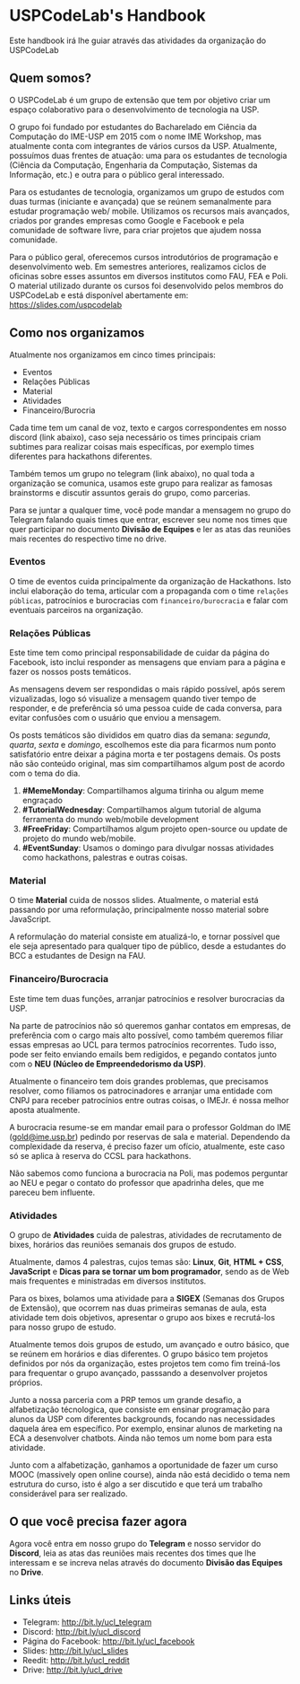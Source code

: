 # USPCodeLab's Handbook

Este handbook irá lhe guiar através das atividades da organização do USPCodeLab

## Quem somos?

O USPCodeLab é um grupo de extensão que tem por objetivo criar um espaço colaborativo para o desenvolvimento de tecnologia na USP.

O grupo foi fundado por estudantes do Bacharelado em Ciência da Computação do IME-USP em 2015 com o nome IME Workshop, mas atualmente conta com integrantes de vários cursos da USP. Atualmente, possuímos duas frentes de atuação: uma para os estudantes de tecnologia (Ciência da Computação, Engenharia da Computação, Sistemas da Informação, etc.) e outra para o público geral interessado.

Para os estudantes de tecnologia, organizamos um grupo de estudos com duas turmas (iniciante e avançada) que se reúnem semanalmente para estudar programação web/ mobile. Utilizamos os recursos mais avançados, criados por grandes empresas como Google e Facebook e pela comunidade de software livre, para criar projetos que ajudem nossa comunidade.

Para o público geral, oferecemos cursos introdutórios de programação e desenvolvimento web. Em semestres anteriores, realizamos ciclos de oficinas sobre esses assuntos em diversos institutos como FAU, FEA e Poli. O material utilizado durante os cursos foi desenvolvido pelos membros do USPCodeLab e está disponível abertamente em: https://slides.com/uspcodelab

## Como nos organizamos

Atualmente nos organizamos em cinco times principais:

* Eventos
* Relações Públicas
* Material
* Atividades
* Financeiro/Burocria

Cada time tem um canal de voz, texto e cargos correspondentes em nosso discord (link abaixo), caso seja necessário os times principais criam subtimes para realizar coisas mais específicas, por exemplo times diferentes para hackathons diferentes.

Também temos um grupo no telegram (link abaixo), no qual toda a organização se comunica, usamos este grupo para realizar as famosas brainstorms e discutir assuntos gerais do grupo, como parcerias.

Para se juntar a qualquer time, você pode mandar a mensagem no grupo do Telegram falando quais times que entrar, escrever seu nome nos times que quer participar no documento **Divisão de Equipes** e ler as atas das reuniões mais recentes do respectivo time no drive.

### Eventos
O time de eventos cuida principalmente da organização de Hackathons. Isto inclui elaboração do tema, articular com a propaganda com o time `relações públicas`, patrocínios e burocracias com `financeiro/burocracia` e falar com eventuais parceiros na organização.

### Relações Públicas
Este time tem como principal responsabilidade de cuidar da página do Facebook, isto inclui responder as mensagens que enviam para a página e fazer os nossos posts temáticos.

As mensagens devem ser respondidas o mais rápido possível, após serem vizualizadas, logo só visualize a mensagem quando tiver tempo de responder, e de preferência só uma pessoa cuide de cada conversa, para evitar confusões com o usuário que enviou a mensagem.

Os posts temáticos são divididos em quatro dias da semana: _segunda_, _quarta_, _sexta_ e _domingo_, escolhemos este dia para ficarmos num ponto satisfatório entre deixar a página morta e ter postagens demais. Os posts não são conteúdo original, mas sim compartilhamos algum post de acordo com o tema do dia.

1. **#MemeMonday**:  Compartilhamos alguma tirinha ou algum meme engraçado
2. **#TutorialWednesday**: Compartilhamos algum tutorial de alguma ferramenta do mundo web/mobile development
3. **#FreeFriday**: Compartilhamos algum projeto open-source ou update de projeto do mundo web/mobile.
4. **#EventSunday**: Usamos o domingo para divulgar nossas atividades como hackathons, palestras e outras coisas.

### Material

O time **Material** cuida de nossos slides. Atualmente, o material está passando por uma reformulação, principalmente nosso material sobre JavaScript.

A reformulação do material consiste em atualizá-lo, e tornar possível que ele seja apresentado para qualquer tipo de público, desde a estudantes do BCC a estudantes de Design na FAU.

### Financeiro/Burocracia

Este time tem duas funções, arranjar patrocínios e resolver burocracias da USP.

Na parte de patrocínios não só queremos ganhar contatos em empresas, de preferência com o cargo mais alto possível, como também queremos filiar essas empresas ao UCL para termos patrocínios recorrentes. Tudo isso, pode ser feito enviando emails bem redigidos, e pegando contatos junto com o **NEU (Núcleo de Empreendedorismo da USP)**.

Atualmente o financeiro tem dois grandes problemas, que precisamos resolver, como filiamos os patrocinadores e arranjar uma entidade com CNPJ para receber patrocínios entre outras coisas, o IMEJr. é nossa melhor aposta atualmente.

A burocracia resume-se em mandar email para o professor Goldman do IME (gold@ime.usp.br) pedindo por reservas de sala e material. Dependendo da complexidade da reserva, é preciso fazer um ofício, atualmente, este caso só se aplica à reserva do CCSL para hackathons.

Não sabemos como funciona a burocracia na Poli, mas podemos perguntar ao NEU e pegar o contato do professor que apadrinha deles, que me pareceu bem influente.

### Atividades

O grupo de **Atividades** cuida de palestras, atividades de recrutamento de bixes, horários das reuniões semanais dos grupos de estudo.

Atualmente, damos 4 palestras, cujos temas são: **Linux**, **Git**, **HTML + CSS**, **JavaScript** e **Dicas para se tornar um bom programador**, sendo as de Web mais frequentes e ministradas em diversos institutos.

Para os bixes, bolamos uma atividade para a **SIGEX** (Semanas dos Grupos de Extensão), que ocorrem nas duas primeiras semanas de aula, esta atividade tem dois objetivos, apresentar o grupo aos bixes e recrutá-los para nosso grupo de estudo.

Atualmente temos dois grupos de estudo, um avançado e outro básico, que se reúnem em horários e dias diferentes. O grupo básico tem projetos definidos por nós da organização, estes projetos tem como fim treiná-los para frequentar o grupo avançado, passsando a desenvolver projetos próprios.

Junto a nossa parceria com a PRP temos um grande desafio, a alfabetização técnologica, que consiste em ensinar programação para alunos da USP com diferentes backgrounds, focando nas necessidades daquela área em específico. Por exemplo, ensinar alunos de marketing na ECA a desenvolver chatbots. Ainda não temos um nome bom para esta atividade.

Junto com a alfabetização, ganhamos a oportunidade de fazer um curso MOOC (massively open online course), ainda não está decidido o tema nem estrutura do curso, isto é algo a ser discutido e que terá um trabalho considerável para ser realizado.

## O que você precisa fazer agora

Agora você entra em nosso grupo do **Telegram** e nosso servidor do **Discord**, leia as atas das reuniões mais recentes dos times que lhe interessam e se increva nelas através do documento **Divisão das Equipes** no **Drive**.

## Links úteis

* Telegram: http://bit.ly/ucl_telegram
* Discord: http://bit.ly/ucl_discord
* Página do Facebook: http://bit.ly/ucl_facebook
* Slides: http://bit.ly/ucl_slides
* Reedit: http://bit.ly/ucl_reddit
* Drive: http://bit.ly/ucl_drive